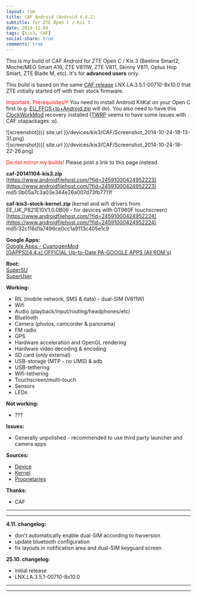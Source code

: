 ```yaml
---
layout: rom
title: CAF Android (Android 4.4.2)
subtitle: for ZTE Open C / Kis 3
date: 2014-11-04
tags: [kis3, CAF]
social-share: true
comments: true
---
```


This is my build of CAF Android for ZTE Open C / Kis 3 (Beeline Smart2, Moche/MEO Smart A16, ZTE V811W, ZTE V811, Skinny V811, Optus Hop Smart, ZTE Blade M, etc). It's for **advanced users** only.

This build is based on the same [CAF release](https://www.codeaurora.org/xwiki/bin/QAEP/release) LNX.LA.3.5.1-00710-8x10.0 that ZTE initially started off with their stock firmware.

<span style="color:#ff0000;">Important. Prerequisites!!!</span> You need to install Android KitKat on your Open C first (e.g. [EU_FFOS+to+Android.zip](https://www.androidfilehost.com/?fid=673368273298921576) will do). You also need to have this [ClockWorkMod](/devices/kis3/CWM) recovery installed ([TWRP](/devices/kis3/TWRP) seems to have some issues with CAF otapackages :o).

![screenshot]({{ site.url }}/devices/kis3/CAF/Screenshot_2014-10-24-18-13-31.png)  
![screenshot]({{ site.url }}/devices/kis3/CAF/Screenshot_2014-10-24-18-22-26.png)

<span style="color:#ff0000;">Do not mirror my builds!</span> Please post a link to this page instead.

**caf-20141104-kis3.zip**  
[https://www.androidfilehost.com/?fid=24591000424952223](https://www.androidfilehost.com/?fid=24591000424952223)  
md5:0b05a7c3a03e344e26a007d73fb7711f

**caf-kis3-stock-kernel.zip** (kernel and wifi drivers from EE_UK_P821E10V1.0.0B06 - for devices with GT960F touchscreen)  
[https://www.androidfilehost.com/?fid=24591000424952224](https://www.androidfilehost.com/?fid=24591000424952224)  
md5:32c116d1a7496ce0cc1a9113c405e1c9

**Google Apps:**  
[Google Apps - CyanogenMod](https://wiki.cyanogenmod.org/w/Google_Apps)  
[[GAPPS][4.4.x] OFFICIAL Up-to-Date PA-GOOGLE APPS (All ROM's)](http://forum.xda-developers.com/showthread.php?t=2397942)

**Root:**  
[SuperSU](http://download.chainfire.eu/supersu)  
[SuperUser](http://koush.com/post/superuser)

**Working:**

- RIL (mobile network, SMS & data) - dual-SIM (V811W)
- Wifi
- Audio (playback/input/routing/headphones/etc)
- Bluetooth
- Camera (photos, camcorder & panorama)
- FM radio
- GPS
- Hardware acceleration and OpenGL rendering
- Hardware video decoding & encoding
- SD card (only external)
- USB-storage (MTP - no UMS) & adb
- USB-tethering
- Wifi-tethering
- Touchscreen/multi-touch
- Sensors
- LEDs

**Not working:**

- ???

**Issues:**

- Generally unpolished - recommended to use third party launcher and camera apps

**Sources:**

- [Device](https://github.com/KonstaT/android_device_zte_kis3/tree/LNX.LA.3.5.1)
- [Kernel](https://github.com/KonstaT/android_kernel_zte_msm8610/tree/LNX.LA.3.5.1)
- [Proprietaries](https://github.com/KonstaT/proprietary_vendor_zte/tree/LNX.LA.3.5.1)

**Thanks:**

- CAF

----
----

**4.11. changelog:**

- don't automatically enable dual-SIM according to hwversion
- update bluetooth configuration
- fix layouts in notification area and dual-SIM keyguard screen

**25.10. changelog:**
- initial release
- LNX.LA.3.5.1-00710-8x10.0

----
----
